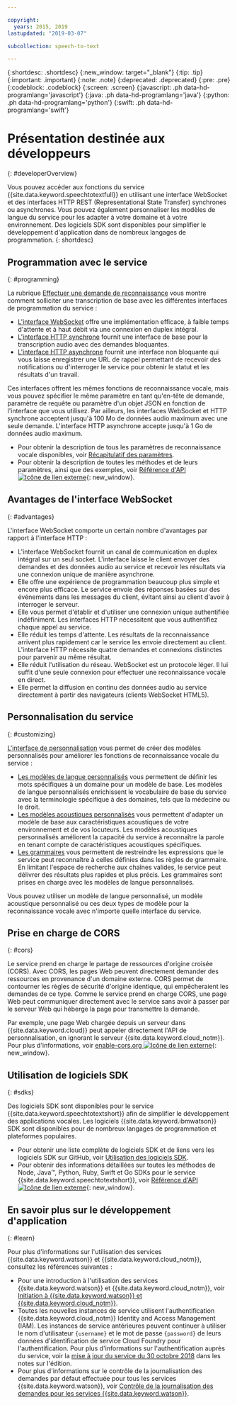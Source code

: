 ```yaml
---

copyright:
  years: 2015, 2019
lastupdated: "2019-03-07"

subcollection: speech-to-text

---
```


{:shortdesc: .shortdesc}
{:new_window: target="_blank"}
{:tip: .tip}
{:important: .important}
{:note: .note}
{:deprecated: .deprecated}
{:pre: .pre}
{:codeblock: .codeblock}
{:screen: .screen}
{:javascript: .ph data-hd-programlang='javascript'}
{:java: .ph data-hd-programlang='java'}
{:python: .ph data-hd-programlang='python'}
{:swift: .ph data-hd-programlang='swift'}

# Présentation destinée aux développeurs
{: #developerOverview}

Vous pouvez accéder aux fonctions du service {{site.data.keyword.speechtotextfull}} en utilisant une interface WebSocket et des interfaces HTTP REST (Representational State Transfer) synchrones ou asynchrones. Vous pouvez également personnaliser les modèles de langue du service pour les adapter à votre domaine et à votre environnement. Des logiciels SDK sont disponibles pour simplifier le développement d'application dans de nombreux langages de programmation.
{: shortdesc}

## Programmation avec le service
{: #programming}

La rubrique [Effectuer une demande de reconnaissance](/docs/services/speech-to-text/basic-request.html) vous montre comment solliciter une transcription de base avec les différentes interfaces de programmation du service :

-   [L'interface WebSocket](/docs/services/speech-to-text/websockets.html) offre une implémentation efficace, à faible temps d'attente et à haut débit via une connexion en duplex intégral.
-   [L'interface HTTP synchrone](/docs/services/speech-to-text/http.html) fournit une interface de base pour la transcription audio avec des demandes bloquantes.
-   [L'interface HTTP asynchrone](/docs/services/speech-to-text/async.html) fournit une interface non bloquante qui vous laisse enregistrer une URL de rappel permettant de recevoir des notifications ou d'interroger le service pour obtenir le statut et les résultats d'un travail.

Ces interfaces offrent les mêmes fonctions de reconnaissance vocale, mais vous pouvez spécifier le même paramètre en tant qu'en-tête de demande, paramètre de requête ou paramètre d'un objet JSON en fonction de l'interface que vous utilisez. Par ailleurs, les interfaces WebSocket et HTTP synchrone acceptent jusqu'à 100 Mo de données audio maximum avec une seule demande. L'interface HTTP asynchrone accepte jusqu'à 1 Go de données audio maximum.

-   Pour obtenir la description de tous les paramètres de reconnaissance vocale disponibles, voir [Récapitulatif des paramètres](/docs/services/speech-to-text/summary.html).
-   Pour obtenir la description de toutes les méthodes et de leurs paramètres, ainsi que des exemples, voir [Référence d'API ![Icône de lien externe](../../icons/launch-glyph.svg "Icône de lien externe")](https://{DomainName}/apidocs/speech-to-text){: new_window}.

## Avantages de l'interface WebSocket
{: #advantages}

L'interface WebSocket comporte un certain nombre d'avantages par rapport à l'interface HTTP :

-   L'interface WebSocket fournit un canal de communication en duplex intégral sur un seul socket. L'interface laisse le client envoyer des demandes et des données audio au service et recevoir les résultats via une connexion unique de manière asynchrone.
-   Elle offre une expérience de programmation beaucoup plus simple et encore plus efficace. Le service envoie des réponses basées sur des événements dans les messages du client, évitant ainsi au client d'avoir à interroger le serveur.
-   Elle vous permet d'établir et d'utiliser une connexion unique authentifiée indéfiniment. Les interfaces HTTP nécessitent que vous authentifiez chaque appel au service.
-   Elle réduit les temps d'attente. Les résultats de la reconnaissance arrivent plus rapidement car le service les envoie directement au client. L'interface HTTP nécessite quatre demandes et connexions distinctes pour parvenir au même résultat.
-   Elle réduit l'utilisation du réseau. WebSocket est un protocole léger. Il lui suffit d'une seule connexion pour effectuer une reconnaissance vocale en direct.
-   Elle permet la diffusion en continu des données audio au service directement à partir des navigateurs (clients WebSocket HTML5).

## Personnalisation du service
{: #customizing}

[L'interface de personnalisation](/docs/services/speech-to-text/custom.html) vous permet de créer des modèles personnalisés pour améliorer les fonctions de reconnaissance vocale du service :

-   [Les modèles de langue personnalisés](/docs/services/speech-to-text/language-create.html) vous permettent de définir les mots spécifiques à un domaine pour un modèle de base. Les modèles de langue personnalisés enrichissent le vocabulaire de base du service avec la terminologie spécifique à des domaines, tels que la médecine ou le droit.
-   [Les modèles acoustiques personnalisés](/docs/services/speech-to-text/acoustic-create.html) vous permettent d'adapter un modèle de base aux caractéristiques acoustiques de votre environnement et de vos locuteurs. Les modèles acoustiques personnalisés améliorent la capacité du service à reconnaître la parole en tenant compte de caractéristiques acoustiques spécifiques.
-   [Les grammaires](/docs/services/speech-to-text/grammar.html) vous permettent de restreindre les expressions que le service peut reconnaître à celles définies dans les règles de grammaire. En limitant l'espace de recherche aux chaînes valides, le service peut délivrer des résultats plus rapides et plus précis. Les grammaires sont prises en charge avec les modèles de langue personnalisés.

Vous pouvez utiliser un modèle de langue personnalisé, un modèle acoustique personnalisé ou ces deux types de modèle pour la reconnaissance vocale avec n'importe quelle interface du service.

## Prise en charge de CORS
{: #cors}

Le service prend en charge le partage de ressources d'origine croisée (CORS). Avec CORS, les pages Web peuvent directement demander des ressources en provenance d'un domaine externe. CORS permet de contourner les règles de sécurité d'origine identique, qui empêcheraient les demandes de ce type. Comme le service prend en charge CORS, une page Web peut communiquer directement avec le service sans avoir à passer par le serveur Web qui héberge la page pour transmettre la demande.

Par exemple, une page Web chargée depuis un serveur dans {{site.data.keyword.cloud}} peut appeler directement l'API de personnalisation, en ignorant le serveur {{site.data.keyword.cloud_notm}}. Pour plus d'informations, voir [enable-cors.org ![Icône de lien externe](../../icons/launch-glyph.svg "Icône de lien externe")](https://enable-cors.org/){: new_window}.

## Utilisation de logiciels SDK
{: #sdks}

Des logiciels SDK sont disponibles pour le service {{site.data.keyword.speechtotextshort}} afin de simplifier le développement des applications vocales. Les logiciels {{site.data.keyword.ibmwatson}} SDK sont disponibles pour de nombreux langages de programmation et plateformes populaires.

-   Pour obtenir une liste complète de logiciels SDK et de liens vers les logiciels SDK sur GitHub, voir [Utilisation des logiciels SDK](/docs/services/watson/getting-started-sdks.html).
-   Pour obtenir des informations détaillées sur toutes les méthodes de Node, Java&trade;, Python, Ruby, Swift et Go SDKs pour le service {{site.data.keyword.speechtotextshort}}, voir [Référence d'API ![Icône de lien externe](../../icons/launch-glyph.svg "Icône de lien externe")](https://{DomainName}/apidocs/speech-to-text){: new_window}.

## En savoir plus sur le développement d'application
{: #learn}

Pour plus d'informations sur l'utilisation des services {{site.data.keyword.watson}} et {{site.data.keyword.cloud_notm}}, consultez les références suivantes :

-   Pour une introduction à l'utilisation des services {{site.data.keyword.watson}} et {{site.data.keyword.cloud_notm}}, voir [Initiation à {{site.data.keyword.watson}} et {{site.data.keyword.cloud_notm}}](/docs/services/watson/index.html).
-   Toutes les nouvelles instances de service utilisent l'authentification {{site.data.keyword.cloud_notm}} Identity and Access Management (IAM). Les instances de service antérieures peuvent continuer à utiliser le nom d'utilisateur `{username}` et le mot de passe `{password}` de leurs données d'identification de service Cloud Foundry pour l'authentification. Pour plus d'informations sur l'authentification auprès du service, voir la [mise à jour du service du 30 octobre 2018](/docs/services/speech-to-text/release-notes.html#October2018b) dans les notes sur l'édition.
-   Pour plus d'informations sur le contrôle de la journalisation des demandes par défaut effectuée pour tous les services {{site.data.keyword.watson}}, voir [Contrôle de la journalisation des demandes pour les services {{site.data.keyword.watson}}](/docs/services/watson/getting-started-logging.html).

